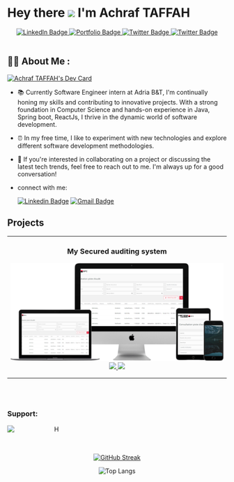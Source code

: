 ### <h1>Hey there <img src="https://media.giphy.com/media/hvRJCLFzcasrR4ia7z/giphy.gif" width="30px"/>  I'm Achraf TAFFAH </h1>

<div id="badges" align='center'>
  <a href="https://www.linkedin.com/in/achraf-taffah-b679a01aa/">
    <img src="https://img.shields.io/badge/LinkedIn-blue?style=for-the-badge&logo=linkedin&logoColor=white" alt="LinkedIn Badge"/>
    <a href="https://taffah-achraf.netlify.app/">
    <img src="https://img.shields.io/badge/Portfolio-white?style=for-the-badge&logo=react&logoColor=blue" alt="Portfolio Badge"/>
    </a>
  <a href="https://x.com/AchrafTaffah">
    <img src="https://img.shields.io/badge/Twitter-blue?style=for-the-badge&logo=twitter&logoColor=white" alt="Twitter Badge"/>
  </a>
    <a href="https://www.youtube.com/@aji_ncodew"><img src="https://img.shields.io/badge/YouTube-%23FF0000.svg?style=for-the-badge&logo=YouTube&logoColor=white" alt="Twitter Badge"/>  </a>
</div>
<br>
	

### <h2>:man_technologist: About Me :</h2>
<a href="https://app.daily.dev/achraf_taffah"><img src="https://api.daily.dev/devcards/v2/C19SSvrcP4BLiI7NzTWiz.png?type=default&r=2bd" width="356" alt="Achraf TAFFAH's Dev Card"/></a>

- 📚 Currently Software Engineer intern at Adria B&T, I'm continually honing my skills and contributing to innovative projects. With a strong foundation in Computer Science and hands-on experience in Java, Spring boot, ReactJs, I thrive in the dynamic world of software development.
- ⏰ In my free time, I like to experiment with new technologies and explore different software development methodologies.
- 📩 If you're interested in collaborating on a project or discussing the latest tech trends, feel free to reach out to me. I'm always up for a good conversation!
- connect with me:
  
  [![Linkedin Badge](https://img.shields.io/badge/-LinkedIn-blue?style=flat&logo=Linkedin&logoColor=white)](https://www.linkedin.com/in/achraf-taffah-b679a01aa/) [![Gmail Badge](https://img.shields.io/badge/Gmail-D14836?style=flat&logo=gmail&logoColor=white)](taffahachraf184@gmail.com)

## Projects
  
<table>

  <tr>
    <td width="50%">
      <h3 align="center">My Secured auditing system</h3>
      <p align="center">
        <a href="" target="_blank" ref="noreferrer">
          <img src="demo/piste_daudit.svg" alt="project example"/>
        </a>
        <a href="" target="_blank" ref="noreferrer">
          <img src="https://img.shields.io/badge/Live-grey?style=for-the-badge">
        </a>
        <a href="" target="_blank" ref="noreferrer">
          <img src="https://img.shields.io/badge/Live-grey?style=for-the-badge">
        </a>
      </p>
    </td>
  </tr>
</table>

<br>
<br>
<h3 align="left">Support:</h3>
<center><p><a href="https://buymeacoffee.com/achraf_taffah"> <img align="left" src="https://cdn.buymeacoffee.com/buttons/v2/default-yellow.png" height="50" width="210" alt="H" /></a></p></center><br><br>


<br>

<div align='center' width='50%'>

[![GitHub Streak](https://github-readme-streak-stats.herokuapp.com/?user=TAFFAHACHRAF&theme=dark&background=000000)](https://github-readme-streak-stats.herokuapp.com/?user=ET-TOUNANI&theme=dark&background=000000)
	</div>
<div align='center' width='50%' >

![Top Langs](https://github-readme-stats.vercel.app/api/top-langs/?username=TAFFAHACHRAF&hide=javascript,css,scss,html,CMake,Cpp&theme=tokyonight)

</div>



</div>
